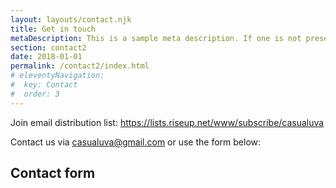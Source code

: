 ```yaml
---
layout: layouts/contact.njk
title: Get in touch
metaDescription: This is a sample meta description. If one is not present in your page/post's front matter, the default metadata.desciption will be used instead.
section: contact2
date: 2018-01-01
permalink: /contact2/index.html
# eleventyNavigation:
#  key: Contact
#  order: 3
---
```


Join email distribution list: https://lists.riseup.net/www/subscribe/casualuva

Contact us via casualuva@gmail.com or use the form below:

## Contact form
